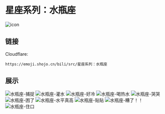 # 星座系列：水瓶座
![icon](https://emoji.shojo.cn/bili/src/星座系列：水瓶座/icon.png)
## 链接
Cloudflare:
```
https://emoji.shojo.cn/bili/src/星座系列：水瓶座
```
## 展示
![水瓶座-捕捉](https://emoji.shojo.cn/bili/src/星座系列：水瓶座/水瓶座-捕捉.png)
![水瓶座-灌水](https://emoji.shojo.cn/bili/src/星座系列：水瓶座/水瓶座-灌水.png)
![水瓶座-好冷](https://emoji.shojo.cn/bili/src/星座系列：水瓶座/水瓶座-好冷.png)
![水瓶座-喝热水](https://emoji.shojo.cn/bili/src/星座系列：水瓶座/水瓶座-喝热水.png)
![水瓶座-哭哭](https://emoji.shojo.cn/bili/src/星座系列：水瓶座/水瓶座-哭哭.png)
![水瓶座-困了](https://emoji.shojo.cn/bili/src/星座系列：水瓶座/水瓶座-困了.png)
![水瓶座-水平真高](https://emoji.shojo.cn/bili/src/星座系列：水瓶座/水瓶座-水平真高.png)
![水瓶座-贴贴](https://emoji.shojo.cn/bili/src/星座系列：水瓶座/水瓶座-贴贴.png)
![水瓶座-糟了！！](https://emoji.shojo.cn/bili/src/星座系列：水瓶座/水瓶座-糟了！！.png)
![水瓶座-住口](https://emoji.shojo.cn/bili/src/星座系列：水瓶座/水瓶座-住口.png)
